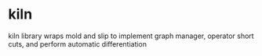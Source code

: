 # kiln

kiln library wraps mold and slip to implement graph manager, operator short cuts, and perform automatic differentiation

